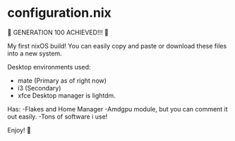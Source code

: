 # configuration.nix
💜 GENERATION 100 ACHIEVED!!! 💜

My first nixOS build! You can easily copy and paste or download these files into a new system.

Desktop environments used:
- mate (Primary as of right now)
- i3 (Secondary)
- xfce
Desktop manager is lightdm.

Has:
-Flakes and Home Manager
-Amdgpu module, but you can comment it out easily.
-Tons of software i use!

Enjoy! 🌟